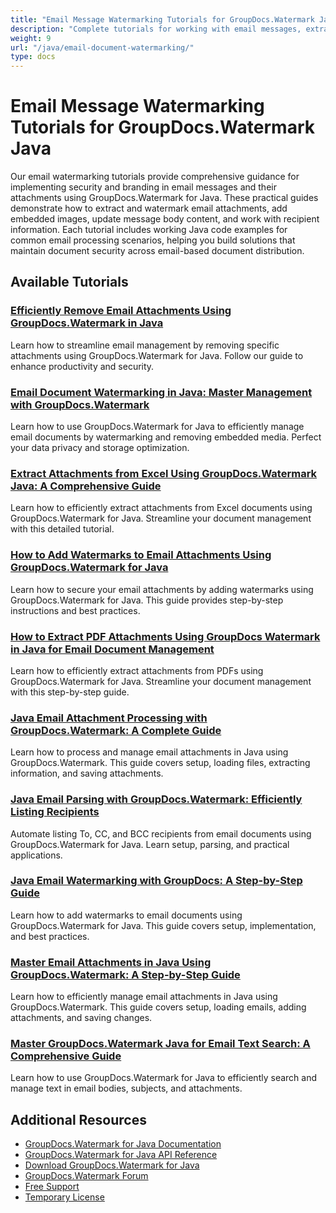 ```yaml
---
title: "Email Message Watermarking Tutorials for GroupDocs.Watermark Java"
description: "Complete tutorials for working with email messages, extracting and watermarking attachments, and managing embedded content using GroupDocs.Watermark for Java."
weight: 9
url: "/java/email-document-watermarking/"
type: docs
---
```

# Email Message Watermarking Tutorials for GroupDocs.Watermark Java

Our email watermarking tutorials provide comprehensive guidance for implementing security and branding in email messages and their attachments using GroupDocs.Watermark for Java. These practical guides demonstrate how to extract and watermark email attachments, add embedded images, update message body content, and work with recipient information. Each tutorial includes working Java code examples for common email processing scenarios, helping you build solutions that maintain document security across email-based document distribution.

## Available Tutorials

### [Efficiently Remove Email Attachments Using GroupDocs.Watermark in Java](./remove-email-attachments-groupdocs-watermark-java/)
Learn how to streamline email management by removing specific attachments using GroupDocs.Watermark for Java. Follow our guide to enhance productivity and security.

### [Email Document Watermarking in Java&#58; Master Management with GroupDocs.Watermark](./groupdocs-watermark-java-email-management/)
Learn how to use GroupDocs.Watermark for Java to efficiently manage email documents by watermarking and removing embedded media. Perfect your data privacy and storage optimization.

### [Extract Attachments from Excel Using GroupDocs.Watermark Java&#58; A Comprehensive Guide](./extract-attachments-excel-groupdocs-watermark-java/)
Learn how to efficiently extract attachments from Excel documents using GroupDocs.Watermark for Java. Streamline your document management with this detailed tutorial.

### [How to Add Watermarks to Email Attachments Using GroupDocs.Watermark for Java](./groupdocs-watermark-java-email-attachments/)
Learn how to secure your email attachments by adding watermarks using GroupDocs.Watermark for Java. This guide provides step-by-step instructions and best practices.

### [How to Extract PDF Attachments Using GroupDocs Watermark in Java for Email Document Management](./extract-pdf-attachments-groupdocs-java/)
Learn how to efficiently extract attachments from PDFs using GroupDocs.Watermark for Java. Streamline your document management with this step-by-step guide.

### [Java Email Attachment Processing with GroupDocs.Watermark&#58; A Complete Guide](./java-email-attachment-processing-groupdocs-watermark/)
Learn how to process and manage email attachments in Java using GroupDocs.Watermark. This guide covers setup, loading files, extracting information, and saving attachments.

### [Java Email Parsing with GroupDocs.Watermark&#58; Efficiently Listing Recipients](./java-email-parsing-groupdocs-watermark-recipients/)
Automate listing To, CC, and BCC recipients from email documents using GroupDocs.Watermark for Java. Learn setup, parsing, and practical applications.

### [Java Email Watermarking with GroupDocs&#58; A Step-by-Step Guide](./java-email-watermarking-groupdocs-guide/)
Learn how to add watermarks to email documents using GroupDocs.Watermark for Java. This guide covers setup, implementation, and best practices.

### [Master Email Attachments in Java Using GroupDocs.Watermark&#58; A Step-by-Step Guide](./mastering-email-attachments-groupdocs-watermark-java/)
Learn how to efficiently manage email attachments in Java using GroupDocs.Watermark. This guide covers setup, loading emails, adding attachments, and saving changes.

### [Master GroupDocs.Watermark Java for Email Text Search&#58; A Comprehensive Guide](./master-groupdocs-watermark-java-email-text-search/)
Learn how to use GroupDocs.Watermark for Java to efficiently search and manage text in email bodies, subjects, and attachments.

## Additional Resources

- [GroupDocs.Watermark for Java Documentation](https://docs.groupdocs.com/watermark/java/)
- [GroupDocs.Watermark for Java API Reference](https://reference.groupdocs.com/watermark/java/)
- [Download GroupDocs.Watermark for Java](https://releases.groupdocs.com/watermark/java/)
- [GroupDocs.Watermark Forum](https://forum.groupdocs.com/c/watermark)
- [Free Support](https://forum.groupdocs.com/)
- [Temporary License](https://purchase.groupdocs.com/temporary-license/)
